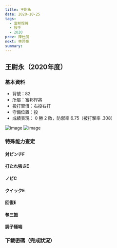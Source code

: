 ```yaml
---
title: 王尉永
date: 2020-10-25
tags:
  - 富邦悍將
  - 投手
  - 2020
prev: 陳仕朋
next: 林羿豪
summary: 
---
```


## 王尉永（2020年度）

### 基本資料
- 背號：82
- 所屬：富邦悍將
- 投打習慣：右投右打
- 守備位置：投
- 成績表現： 0 勝 2 敗，防禦率 6.75（被打擊率 .308）

![image](https://i.imgur.com/UivWZF6.jpg)
![image](https://i.imgur.com/PDK7jSc.jpg)

### 特殊能力查定
#### 対ピンチF
#### 打たれ強さE
#### ノビC
#### クイックE 
#### 回復E
#### 奪三振
#### 調子極端

### 下載密碼（完成狀況）